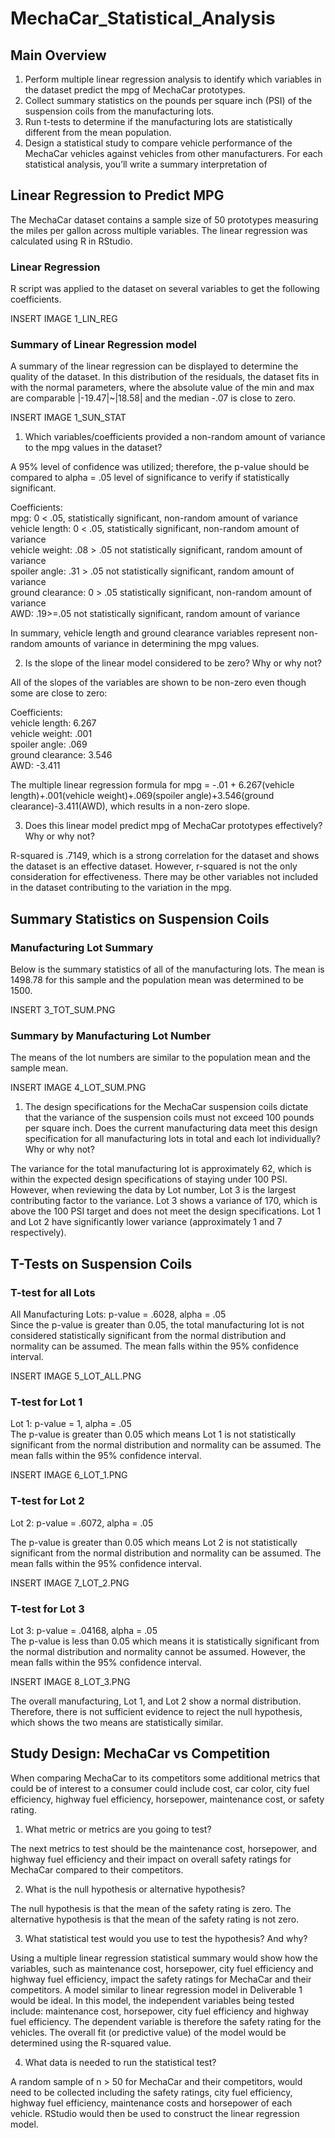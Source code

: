 # MechaCar_Statistical_Analysis

## Main Overview 
1.	Perform multiple linear regression analysis to identify which variables in the dataset predict the mpg of MechaCar prototypes.
2.	Collect summary statistics on the pounds per square inch (PSI) of the suspension coils from the manufacturing lots.
3.	Run t-tests to determine if the manufacturing lots are statistically different from the mean population.
4.	Design a statistical study to compare vehicle performance of the MechaCar vehicles against vehicles from other manufacturers. For each statistical analysis, you’ll write a summary interpretation of 

## Linear Regression to Predict MPG

The MechaCar dataset contains a sample size of 50 prototypes measuring the miles per gallon across multiple variables.  The linear regression was calculated using R in RStudio. 

### Linear Regression

R script was applied to the dataset on several variables to get the following coefficients.  

INSERT IMAGE 1_LIN_REG


### Summary of Linear Regression model

A summary of the linear regression can be displayed to determine the quality of the dataset.  In this distribution of the residuals, the dataset fits in with the normal parameters, where the absolute value of the min and max are comparable |-19.47|~|18.58| and the median -.07 is close to zero.

INSERT IMAGE 1_SUN_STAT

1.	Which variables/coefficients provided a non-random amount of variance to the mpg values in the dataset?
       
A 95% level of confidence was utilized; therefore, the p-value should be compared to alpha = .05 level of significance to verify if statistically significant.     

Coefficients:      
mpg: 0 < .05, statistically significant, non-random amount of variance     
vehicle length: 0 < .05, statistically significant, non-random amount of variance     
vehicle weight: .08 > .05 not statistically significant, random amount of variance     
spoiler angle: .31 > .05 not statistically significant, random amount of variance    
ground clearance: 0 > .05 statistically significant, non-random amount of variance    
AWD: .19>=.05 not statistically significant, random amount of variance     

In summary, vehicle length and ground clearance variables represent non-random amounts of variance in determining the mpg values.    

2. Is the slope of the linear model considered to be zero? Why or why not?    

All of the slopes of the variables are shown to be non-zero even though some are close to zero:    

Coefficients:    
vehicle length: 6.267    
vehicle weight: .001   
spoiler angle: .069   
ground clearance: 3.546   
AWD: -3.411    

The multiple linear regression formula for mpg = -.01 + 6.267(vehicle length)+.001(vehicle weight)+.069(spoiler angle)+3.546(ground clearance)-3.411(AWD), which results in a non-zero slope.

3. Does this linear model predict mpg of MechaCar prototypes effectively? Why or why not? 
   
R-squared is .7149, which is a strong correlation for the dataset and shows the dataset is an effective dataset.  However, r-squared is not the only consideration for effectiveness.  There may be other variables not included in the dataset contributing to the variation in the mpg. 

## Summary Statistics on Suspension Coils
### Manufacturing Lot Summary
Below is the summary statistics of all of the manufacturing lots.  The mean is 1498.78 for this sample and the population mean was determined to be 1500.   

INSERT 3_TOT_SUM.PNG

### Summary by Manufacturing Lot Number
The means of the lot numbers are similar to the population mean and the sample mean.  

INSERT IMAGE 4_LOT_SUM.PNG


1.	The design specifications for the MechaCar suspension coils dictate that the variance of the suspension coils must not exceed 100 pounds per square inch. Does the current manufacturing data meet this design specification for all manufacturing lots in total and each lot individually? Why or why not?
      
The variance for the total manufacturing lot is approximately 62, which is within the expected design specifications of staying under 100 PSI.  However, when reviewing the data by Lot number, Lot 3 is the largest contributing factor to the variance.  Lot 3 shows a variance of 170, which is above the 100 PSI target and does not meet the design specifications.  Lot 1 and Lot 2 have significantly lower variance (approximately 1 and 7 respectively).  

## T-Tests on Suspension Coils
### T-test for all Lots

All Manufacturing Lots: p-value = .6028, alpha = .05   
Since the p-value is greater than 0.05, the total manufacturing lot is not considered statistically significant from the normal distribution and normality can be assumed.  The mean falls within the 95% confidence interval.

INSERT IMAGE 5_LOT_ALL.PNG


### T-test for Lot 1

Lot 1: p-value = 1, alpha = .05    
The p-value is greater than 0.05 which means Lot 1 is not statistically significant from the normal distribution and normality can be assumed.  The mean falls within the 95% confidence interval.

INSERT IMAGE 6_LOT_1.PNG

### T-test for Lot 2

Lot 2: p-value = .6072, alpha = .05 

The p-value is greater than 0.05 which means Lot 2 is not statistically significant from the normal distribution and normality can be assumed.  The mean falls within the 95% confidence interval.

INSERT IMAGE 7_LOT_2.PNG

### T-test for Lot 3

Lot 3: p-value = .04168, alpha = .05   
The p-value is less than 0.05 which means it is statistically significant from the normal distribution and normality cannot be assumed.  However, the mean falls within the 95% confidence interval.

INSERT IMAGE 8_LOT_3.PNG


The overall manufacturing, Lot 1, and Lot 2 show a normal distribution.  Therefore, there is not sufficient evidence to reject the null hypothesis, which shows the two means are statistically similar. 

## Study Design: MechaCar vs Competition

When comparing MechaCar to its competitors some additional metrics that could be of interest to a consumer could include cost, car color, city fuel efficiency, highway fuel efficiency, horsepower, maintenance cost, or safety rating.

1.	What metric or metrics are you going to test?   

The next metrics to test should be the maintenance cost, horsepower, and highway fuel efficiency and their impact on overall safety ratings for MechaCar compared to their competitors.

2.	What is the null hypothesis or alternative hypothesis?  
  
The null hypothesis is that the mean of the safety rating is zero. The alternative hypothesis is that the mean of the safety rating is not zero.

3.	What statistical test would you use to test the hypothesis? And why? 
    
Using a multiple linear regression statistical summary would show how the variables, such as maintenance cost, horsepower, city fuel efficiency and highway fuel efficiency, impact the safety ratings for MechaCar and their competitors.  A model similar to linear regression model in Deliverable 1 would be ideal.  In this model, the independent variables being tested include: maintenance cost, horsepower, city fuel efficiency and highway fuel efficiency.  The dependent variable is therefore the safety rating for the vehicles.  The overall fit (or predictive value) of the model would be determined using the R-squared value.  

4.	What data is needed to run the statistical test?     

A random sample of n > 50 for MechaCar and their competitors, would need to be collected including the safety ratings, city fuel efficiency, highway fuel efficiency, maintenance costs and horsepower of each vehicle.  RStudio would then be used to construct the linear regression model. 

